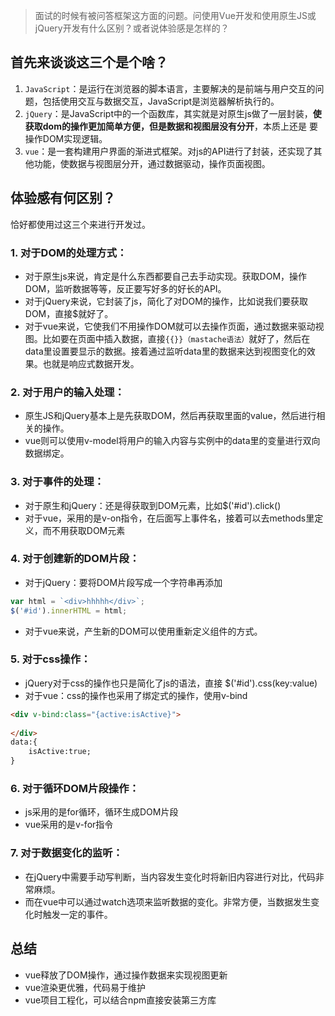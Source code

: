 > 面试的时候有被问答框架这方面的问题。问使用Vue开发和使用原生JS或jQuery开发有什么区别？或者说体验感是怎样的？

## 首先来谈谈这三个是个啥？

1. `JavaScript`：是运行在浏览器的脚本语言，主要解决的是前端与用户交互的问题，包括使用交互与数据交互，JavaScript是浏览器解析执行的。
2. `jQuery`：是JavaScript中的一个函数库，其实就是对原生js做了一层封装，**使获取dom的操作更加简单方便，但是数据和视图层没有分开**，本质上还是 要操作DOM实现逻辑。
3. `vue`：是一套构建用户界面的渐进式框架。对js的API进行了封装，还实现了其他功能，使数据与视图层分开，通过数据驱动，操作页面视图。

## 体验感有何区别？

恰好都使用过这三个来进行开发过。

### 1. 对于DOM的处理方式：

- 对于原生js来说，肯定是什么东西都要自己去手动实现。获取DOM，操作DOM，监听数据等等，反正要写好多的好长的API。
- 对于jQuery来说，它封装了js，简化了对DOM的操作，比如说我们要获取DOM，直接$就好了。
- 对于vue来说，它使我们不用操作DOM就可以去操作页面，通过数据来驱动视图。比如要在页面中插入数据，直接`{{}}（mastache语法）`就好了，然后在data里设置要显示的数据。接着通过监听data里的数据来达到视图变化的效果。也就是响应式数据开发。

### 2. 对于用户的输入处理：

- 原生JS和jQuery基本上是先获取DOM，然后再获取里面的value，然后进行相关的操作。
- vue则可以使用v-model将用户的输入内容与实例中的data里的变量进行双向数据绑定。

### 3. 对于事件的处理：

- 对于原生和jQuery：还是得获取到DOM元素，比如$('#id').click()
- 对于vue，采用的是v-on指令，在后面写上事件名，接着可以去methods里定义，而不用获取DOM元素

### 4. 对于创建新的DOM片段：

- 对于jQuery：要将DOM片段写成一个字符串再添加

```javascript
var html = `<div>hhhhh</div>`;
$('#id').innerHTML = html;
```

- 对于vue来说，产生新的DOM可以使用重新定义组件的方式。

### 5. 对于css操作：

- jQuery对于css的操作也只是简化了js的语法，直接 $('#id').css(key:value)
- 对于vue：css的操作也采用了绑定式的操作，使用v-bind

```html 
<div v-bind:class="{active:isActive}">
    
</div>
data:{
	isActive:true;
}
```

### 6. 对于循环DOM片段操作：

- js采用的是for循环，循环生成DOM片段
- vue采用的是v-for指令

###  7. 对于数据变化的监听：

- 在jQuery中需要手动写判断，当内容发生变化时将新旧内容进行对比，代码非常麻烦。
- 而在vue中可以通过watch选项来监听数据的变化。非常方便，当数据发生变化时触发一定的事件。

## 总结

- vue释放了DOM操作，通过操作数据来实现视图更新
- vue渲染更优雅，代码易于维护
- vue项目工程化，可以结合npm直接安装第三方库


